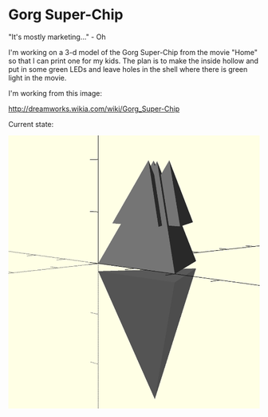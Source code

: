 Gorg Super-Chip
=

"It's mostly marketing..." - Oh

I'm working on a 3-d model of the Gorg Super-Chip from the movie
"Home" so that I can print one for my kids. The plan is to make
the inside hollow and put in some green LEDs and leave holes in
the shell where there is green light in the movie.

I'm working from this image:

http://dreamworks.wikia.com/wiki/Gorg_Super-Chip

Current state:

![Rendered 3-d model](GorgSuperChip.png)

